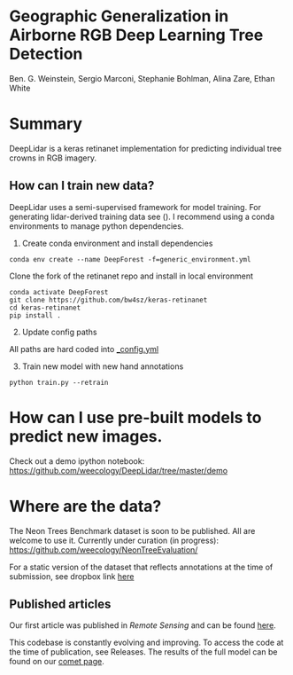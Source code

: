 # Geographic Generalization in Airborne RGB Deep Learning Tree Detection

Ben. G. Weinstein, Sergio Marconi, Stephanie Bohlman, Alina Zare, Ethan White

# Summary
DeepLidar is a keras retinanet implementation for predicting individual tree crowns in RGB imagery. 

## How can I train new data?

DeepLidar uses a semi-supervised framework for model training. For generating lidar-derived training data see (). I recommend using a conda environments to manage python dependencies. 

1. Create conda environment and install dependencies

```
conda env create --name DeepForest -f=generic_environment.yml
```

Clone the fork of the retinanet repo and install in local environment

```
conda activate DeepForest
git clone https://github.com/bw4sz/keras-retinanet
cd keras-retinanet
pip install .
```

2. Update config paths

All paths are hard coded into [_config.yml](https://github.com/weecology/DeepLidar/blob/master/_config.yml)

3. Train new model with new hand annotations

```
python train.py --retrain
```

# How can I use pre-built models to predict new images.

Check out a demo ipython notebook: https://github.com/weecology/DeepLidar/tree/master/demo

# Where are the data?

The Neon Trees Benchmark dataset is soon to be published. All are welcome to use it. Currently under curation (in progress): https://github.com/weecology/NeonTreeEvaluation/

For a static version of the dataset that reflects annotations at the time of submission, see dropbox link [here](https://www.dropbox.com/s/yjrhs8b7ocbw6ji/static.zip?dl=0)

## Published articles

Our first article was published in *Remote Sensing* and can be found [here](https://www.mdpi.com/2072-4292/11/11/1309). 

This codebase is constantly evolving and improving. To access the code at the time of publication, see Releases.
The results of the full model can be found on our [comet page](https://www.comet.ml/bw4sz/deeplidar/2645e41bf83b47e68a313f3c933aff8a).
